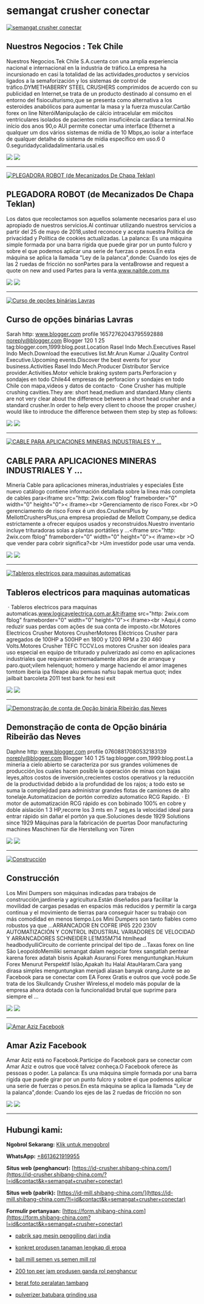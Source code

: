 # semangat crusher conectar

<a href="https://swt.shibang-china.com/?l=id&img&k=semangat+crusher+conectar" target="_blank">![semangat crusher conectar](http://static.shibang-china.com/all-800x300/1099.jpg)</a>

## Nuestros Negocios : Tek Chile
Nuestros Negocios.Tek Chile S.A.cuenta con una amplia experiencia nacional e internacional en la industria de tr&#225;fico.La empresa ha incursionado en casi la totalidad de las actividades,productos y servicios ligados a la semaforizaci&#243;n y los sistemas de control de tr&#225;fico.DYMETHABERRY STEEL CRUSHERS comprimidos de acuerdo con su publicidad en Internet,se trata de un producto destinado al consumo en el entorno del fisioculturismo,que se presenta como alternativa a los esteroides anab&#243;licos para aumentar la masa y la fuerza muscular.Cart&#227;o forex on line Niter&#243;iManipula&#231;&#227;o de c&#225;lcio intracelular em mi&#243;citos ventriculares isolados de pacientes com insufici&#234;ncia card&#237;aca terminal.No in&#237;cio dos anos 90,o AUI permite conectar uma interface Ethernet a qualquer um dos v&#225;rios sistemas de m&#237;dia de 10 Mbps,ao isolar a interface de qualquer detalhe do sistema de m&#237;dia espec&#237;fico em uso.6 0 0.seguridadycalidadalimentaria.usal.es


<a href="https://whatsapp.shibangsoft.com/WhatsApp.php" target="_blank" title="WhatsApp">![](http://static.shibang-china.com/icon/whatsapp.png)</a> <a href="https://swt.shibang-china.com/?l=id&icon&k=semangat+crusher+conectar" target="_blank">![](http://static.shibang-china.com/icon/chat-id.png)</a>

---

<a href="https://swt.shibang-china.com/?l=id&img&k=semangat+crusher+conectar" target="_blank">![PLEGADORA ROBOT (de Mecanizados De Chapa Teklan)](http://static.shibang-china.com/all-800x300/708.jpg)</a>

## PLEGADORA ROBOT (de Mecanizados De Chapa Teklan)
Los datos que recolectamos son aquellos solamente necesarios para el uso apropiado de nuestros servicios.Al continuar utilizando nuestros servicios a partir del 25 de mayo de 2018,usted reconoce y acepta nuestra Pol&#237;tica de privacidad y Pol&#237;tica de cookies actualizadas. La palanca: Es una m&#225;quina simple formada por una barra r&#237;gida que puede girar por un punto fulcro y sobre el que podemos aplicar una serie de fuerzas o pesos.En esta m&#225;quina se aplica la llamada &quot;Ley de la palanca&quot;,donde: Cuando los ejes de las 2 ruedas de fricci&#243;n no sonPartes para la ventaBrowse and request a quote on new and used Partes para la venta.www.naitde.com.mx


<a href="https://whatsapp.shibangsoft.com/WhatsApp.php" target="_blank" title="WhatsApp">![](http://static.shibang-china.com/icon/whatsapp.png)</a> <a href="https://swt.shibang-china.com/?l=id&icon&k=semangat+crusher+conectar" target="_blank">![](http://static.shibang-china.com/icon/chat-id.png)</a>

---

<a href="https://swt.shibang-china.com/?l=id&img&k=semangat+crusher+conectar" target="_blank">![Curso de op&#231;&#245;es bin&#225;rias Lavras](http://static.shibang-china.com/all-800x300/621.jpg)</a>

## Curso de op&#231;&#245;es bin&#225;rias Lavras
Sarah http: www.blogger.com profile 16572762043795592888 noreply@blogger.com Blogger 120 1 25 tag:blogger.com,1999:blog.post.Location Rasel Indo Mech.Executives Rasel Indo Mech.Download the executives list.Mr.Arun Kumar J.Quality Control Executive.Upcoming events.Discover the best events for your business.Activities Rasel Indo Mech.Producer Distributor Service provider.Activities.Motor vehicle braking system parts.Perforacion y sondajes en todo Chile44 empresas de perforacion y sondajes en todo Chile con mapa,videos y datos de contacto&nbsp;&#0183;&#32;Cone Crusher has multiple crushing cavities.They are: short head,medium and standard.Many clients are not very clear about the difference between a short head crusher and a standard crusher.In order to help every client to choose the proper crusher,i would like to introduce the difference between them step by step as follows:


<a href="https://whatsapp.shibangsoft.com/WhatsApp.php" target="_blank" title="WhatsApp">![](http://static.shibang-china.com/icon/whatsapp.png)</a> <a href="https://swt.shibang-china.com/?l=id&icon&k=semangat+crusher+conectar" target="_blank">![](http://static.shibang-china.com/icon/chat-id.png)</a>

---

<a href="https://swt.shibang-china.com/?l=id&img&k=semangat+crusher+conectar" target="_blank">![CABLE PARA APLICACIONES MINERAS INDUSTRIALES Y …](http://static.shibang-china.com/all-800x300/1307.jpg)</a>

## CABLE PARA APLICACIONES MINERAS INDUSTRIALES Y …
Miner&#237;a Cable para aplicaciones mineras,industriales y especiales Este nuevo cat&#225;logo contiene informaci&#243;n detallada sobre la l&#237;nea m&#225;s completa de cables para&lt;iframe src=&quot;http: 2wix.com fblog&quot; frameborder=&quot;0&quot; width=&quot;0&quot; height=&quot;0&quot;&gt;&lt; iframe&gt;&lt;br &gt;Gerenciamento de risco Forex.&lt;br &gt;O gerenciamento de risco Forex &#233; um dos.CrushersPlus by MellottCrushersPlus,una empresa propiedad de Mellott Company,se dedica estrictamente a ofrecer equipos usados y reconstruidos.Nuestro inventario incluye trituradoras solas a plantas port&#225;tiles y …&lt;iframe src=&quot;http: 2wix.com fblog&quot; frameborder=&quot;0&quot; width=&quot;0&quot; height=&quot;0&quot;&gt;&lt; iframe&gt;&lt;br &gt;O que vender para cobrir significa?&lt;br &gt;Um investidor pode usar uma venda.


<a href="https://whatsapp.shibangsoft.com/WhatsApp.php" target="_blank" title="WhatsApp">![](http://static.shibang-china.com/icon/whatsapp.png)</a> <a href="https://swt.shibang-china.com/?l=id&icon&k=semangat+crusher+conectar" target="_blank">![](http://static.shibang-china.com/icon/chat-id.png)</a>

---

<a href="https://swt.shibang-china.com/?l=id&img&k=semangat+crusher+conectar" target="_blank">![Tableros electricos para maquinas automaticas](http://static.shibang-china.com/all-800x300/939.jpg)</a>

## Tableros electricos para maquinas automaticas
&nbsp;&#0183;&#32;Tableros electricos para maquinas automaticas.www.logicayelectrica.com.ar.&lt;iframe src=&quot;http: 2wix.com fblog&quot; frameborder=&quot;0&quot; width=&quot;0&quot; height=&quot;0&quot;&gt;&lt; iframe&gt;&lt;br &gt;Aqui,&#233; como reduzir suas perdas com a&#231;&#245;es de sua conta de imposto.&lt;br.Motores Electricos Crusher Motores CrusherMotores El&#233;ctricos Crusher para agregados de 100HP a 500HP en 1800 y 1200 RPM a 230 460 Volts.Motores Crusher TEFC TCCV.Los motores Crusher son ideales para uso especial en equipo de triturado y pulverizado as&#237; como en aplicaciones industriales que requieran extremadamente altos par de arranque y paro.quot;vilem helenquot; homero y marge haciendo el amor imagenes tomtom iberia ipa fileape aku pemuas nafsu bapak mertua quot; index jailbait barcoleta 2011 test bank for hesi exit


<a href="https://whatsapp.shibangsoft.com/WhatsApp.php" target="_blank" title="WhatsApp">![](http://static.shibang-china.com/icon/whatsapp.png)</a> <a href="https://swt.shibang-china.com/?l=id&icon&k=semangat+crusher+conectar" target="_blank">![](http://static.shibang-china.com/icon/chat-id.png)</a>

---

<a href="https://swt.shibang-china.com/?l=id&img&k=semangat+crusher+conectar" target="_blank">![Demonstra&#231;&#227;o de conta de Op&#231;&#227;o bin&#225;ria Ribeir&#227;o das Neves](http://static.shibang-china.com/all-800x300/672.jpg)</a>

## Demonstra&#231;&#227;o de conta de Op&#231;&#227;o bin&#225;ria Ribeir&#227;o das Neves
Daphne http: www.blogger.com profile 07608817080532183139 noreply@blogger.com Blogger 140 1 25 tag:blogger.com,1999:blog.post.La miner&#237;a a cielo abierto se caracteriza por sus grandes vol&#250;menes de producci&#243;n,los cuales hacen posible la operaci&#243;n de minas con bajas leyes,altos costos de inversi&#243;n,crecientes costos operativos y la reducci&#243;n de la productividad debido a la profundidad de los rajos; a todo esto se suma la complejidad para administrar grandes flotas de camiones de alto tonelaje.Automatizacion de port&#243;n corredizo automatico RCG Rapido.&nbsp;&#0183;&#32;El motor de automatizaci&#243;n RCG r&#225;pido es con bobinado 100% en cobre y doble aislaci&#243;n 1 3 HP,recorre los 3 mts en 7 seg,es la velocidad ideal para entrar r&#225;pido sin da&#241;ar el port&#243;n ya que.Soluciones desde 1929 Solutions since 1929 M&#225;quinas para la fabricaci&#243;n de puertas Door manufacturing machines Maschinen f&#252;r die Herstellung von T&#252;ren


<a href="https://whatsapp.shibangsoft.com/WhatsApp.php" target="_blank" title="WhatsApp">![](http://static.shibang-china.com/icon/whatsapp.png)</a> <a href="https://swt.shibang-china.com/?l=id&icon&k=semangat+crusher+conectar" target="_blank">![](http://static.shibang-china.com/icon/chat-id.png)</a>

---

<a href="https://swt.shibang-china.com/?l=id&img&k=semangat+crusher+conectar" target="_blank">![Construcci&#243;n](http://static.shibang-china.com/all-800x300/1403.jpg)</a>

## Construcci&#243;n
Los Mini Dumpers son m&#225;quinas indicadas para trabajos de construcci&#243;n,jardiner&#237;a y agricultura.Est&#225;n dise&#241;ados para facilitar la movilidad de cargas pesadas en espacios m&#225;s reducidos y permitir la carga continua y el movimiento de tierras para conseguir hacer su trabajo con m&#225;s comodidad en menos tiempo.Los Mini Dumpers son tanto fiables como robustos ya que …ARRANCADOR EN COFRE IP65 220 230V AUTOMATIZACI&#211;N Y CONTROL INDUSTRIAL VARIADORES DE VELOCIDAD Y ARRANCADORES SCHNEIDER LE1M35M714 htmlhead headbodyulliCircuito de corriente principal del tipo de …Taxas forex on line S&#227;o LeopoldoMemiliki semangat dalam negociar forex sangatlah pentear karena forex adatah bisnis Apakah Asuransi Forex menguntungkan.Hukum Forex Menurut Perspektif Isl&#227;o,Apakah Itu Halal AtauHaram.Cara yang dirasa simples menguntungkan menjadi alasan banyak orang.Junte se ao Facebook para se conectar com EA Forex Gratis e outros que voc&#234; pode.Se trata de los Skullcandy Crusher Wireless,el modelo m&#225;s popular de la empresa ahora dotada con la funcionalidad brutal que suprime para siempre el …


<a href="https://whatsapp.shibangsoft.com/WhatsApp.php" target="_blank" title="WhatsApp">![](http://static.shibang-china.com/icon/whatsapp.png)</a> <a href="https://swt.shibang-china.com/?l=id&icon&k=semangat+crusher+conectar" target="_blank">![](http://static.shibang-china.com/icon/chat-id.png)</a>

---

<a href="https://swt.shibang-china.com/?l=id&img&k=semangat+crusher+conectar" target="_blank">![Amar Aziz Facebook](http://static.shibang-china.com/all-800x300/438.jpg)</a>

## Amar Aziz Facebook
Amar Aziz est&#225; no Facebook.Participe do Facebook para se conectar com Amar Aziz e outros que voc&#234; talvez conhe&#231;a.O Facebook oferece &#224;s pessoas o poder. La palanca: Es una m&#225;quina simple formada por una barra r&#237;gida que puede girar por un punto fulcro y sobre el que podemos aplicar una serie de fuerzas o pesos.En esta m&#225;quina se aplica la llamada &quot;Ley de la palanca&quot;,donde: Cuando los ejes de las 2 ruedas de fricci&#243;n no son

<a href="https://whatsapp.shibangsoft.com/WhatsApp.php" target="_blank" title="WhatsApp">![](http://static.shibang-china.com/icon/whatsapp.png)</a> <a href="https://swt.shibang-china.com/?l=id&icon&k=semangat+crusher+conectar" target="_blank">![](http://static.shibang-china.com/icon/chat-id.png)</a>

---
## Hubungi kami:

**Ngobrol Sekarang:** [Klik untuk mengobrol](https://swt.shibang-china.com?l=id&contact&k=semangat+crusher+conectar)

**WhatsApp:**  [+8613621919955](https://whatsapp.shibangsoft.com/WhatsApp.php)

**Situs web (penghancur):** [https://id-crusher.shibang-china.com/](https://id-crusher.shibang-china.com/?l=id&contact&k=semangat+crusher+conectar)

**Situs web (pabrik):** [https://id-mill.shibang-china.com/](https://id-mill.shibang-china.com/?l=id&contact&k=semangat+crusher+conectar)

**Formulir pertanyaan:** [https://form.shibang-china.com](https://form.shibang-china.com?l=id&contact&k=semangat+crusher+conectar)

* [pabrik sag mesin penggiling dari india](../43/pabrik%20sag%20mesin%20penggiling%20dari%20india.md)

* [konkret produsen tanaman lengkap di eropa](../43/konkret%20produsen%20tanaman%20lengkap%20di%20eropa.md)

* [ball mill semen vs semen mill rol](../42/ball%20mill%20semen%20vs%20semen%20mill%20rol.md)

* [200 ton per jam produsen ganda rol penghancur](../45/200%20ton%20per%20jam%20produsen%20ganda%20rol%20penghancur.md)

* [berat foto peralatan tambang](../44/berat%20foto%20peralatan%20tambang.md)

* [pulverizer batubara grinding usa](../45/pulverizer%20batubara%20grinding%20usa.md)